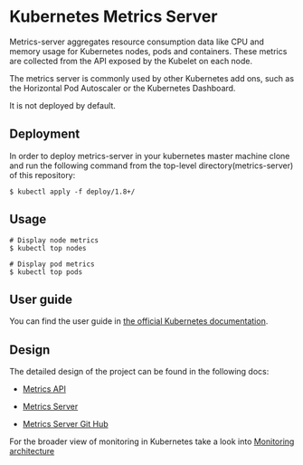 # Kubernetes Metrics Server

Metrics-server aggregates resource consumption data like CPU and memory usage for Kubernetes nodes, pods and containers. These metrics are collected from the API exposed by the Kubelet on each node.

The metrics server is commonly used by other Kubernetes add ons, such as the Horizontal Pod Autoscaler or the Kubernetes Dashboard. 

It is not deployed by default.

## Deployment
In order to deploy metrics-server in your kubernetes master machine clone and run the following command from
the top-level directory(metrics-server) of this repository:
 
```console
$ kubectl apply -f deploy/1.8+/
```

## Usage

```console
# Display node metrics
$ kubectl top nodes

# Display pod metrics
$ kubectl top pods
```

## User guide

You can find the user guide in
[the official Kubernetes documentation](https://kubernetes.io/docs/tasks/debug-application-cluster/resource-metrics-pipeline/).

## Design

The detailed design of the project can be found in the following docs:

- [Metrics API](https://github.com/kubernetes/community/blob/master/contributors/design-proposals/instrumentation/resource-metrics-api.md)
- [Metrics Server](https://github.com/kubernetes/community/blob/master/contributors/design-proposals/instrumentation/metrics-server.md)

- [Metrics Server Git Hub](https://github.com/kubernetes-sigs/metrics-server.git)

For the broader view of monitoring in Kubernetes take a look into
[Monitoring architecture](https://github.com/kubernetes/community/blob/master/contributors/design-proposals/instrumentation/monitoring_architecture.md)
